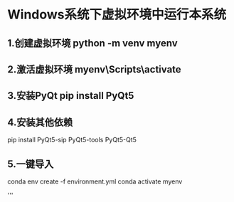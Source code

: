 <!-- 这是一个注释，不会显示在渲染后的文档中 -->

# Windows系统下虚拟环境中运行本系统

## 1.创建虚拟环境 python -m venv myenv

## 2.激活虚拟环境 myenv\Scripts\activate

## 3.安装PyQt pip install PyQt5

## 4.安装其他依赖

pip install PyQt5-sip PyQt5-tools PyQt5-Qt5

## 5.一键导入
conda env create -f environment.yml
conda activate myenv

'''
